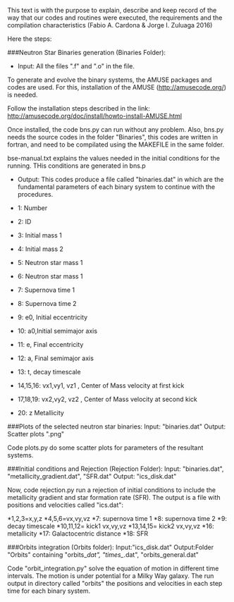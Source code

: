 This text is with the purpose to explain, describe and keep record of the way that our codes and routines were executed, the requirements and the compilation characteristics (Fabio A. Cardona & Jorge I. Zuluaga 2016)

Here the steps:

###Neutron Star Binaries generation (Binaries Folder):
- Input: All the files ".f" and ".o" in the file.


To generate and evolve the binary systems, the AMUSE packages and codes are used. For this, installation of the AMUSE (http://amusecode.org/) is needed.

Follow the installation steps described in the link:
http://amusecode.org/doc/install/howto-install-AMUSE.html

Once installed, the code bns.py can run without any problem. Also, bns.py needs the source codes in the folder "Binaries", this codes are written in fortran, and need to be compilated using the MAKEFILE in the same folder.

bse-manual.txt explains the values needed in the initial conditions for the running. THis conditions are generated in bns.p

- Output:
This codes produce a file called "binaries.dat" in which are the fundamental parameters of each binary system to continue with the procedures.

- 1: Number
- 2: ID
- 3: Initial mass 1
- 4: Initial mass 2
- 5: Neutron star mass 1
- 6: Neutron star mass 1
- 7: Supernova time 1
- 8: Supernova time 2
- 9: e0, Initial eccentricity
- 10: a0,Initial semimajor axis
- 11: e, Final eccentricity
- 12: a, Final semimajor axis
- 13: t, decay timescale
- 14,15,16: vx1,vy1, vz1 , Center of Mass velocity at first kick
- 17,18,19: vx2,vy2, vz2 , Center of Mass velocity at second kick
- 20: z Metallicity


###Plots of the selected neutron star binaries:
Input: "binaries.dat"
Output: Scatter plots ".png"

Code plots.py do some scatter plots for parameters of the resultant systems. 


###Initial conditions and Rejection (Rejection Folder):
Input: "binaries.dat", "metallicity_gradient.dat", "SFR.dat"
Output: "ics_disk.dat"

Now, code rejection.py run a rejection of initial conditions to include the  metallicity gradient and star formation rate (SFR). The output is a file with positions and velocities called "ics.dat":

*1,2,3=x,y,z
*4,5,6=vx,vy,vz
*7: supernova time 1
*8: supernova time 2
*9: decay timescale
*10,11,12= kick1 vx,vy,vz
*13,14,15= kick2 vx,vy,vz
*16: metallicity
*17: Galactocentric distance
*18: SFR


###Orbits integration (Orbits folder):
Input:"ics_disk.dat"
Output:Folder "Orbits" containing "orbits_*dat", "times_*.dat", "orbits_general.dat"

Code "orbit_integration.py" solve the equation of motion in different time intervals. The motion is under potential for a Milky Way galaxy.
The run output in directory called "orbits" the positions and velocities in each step time for each binary system. 



